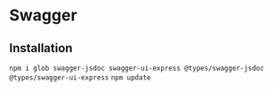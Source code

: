 # Swagger
## Installation

`npm i glob swagger-jsdoc swagger-ui-express @types/swagger-jsdoc @types/swagger-ui-express`
`npm update`
